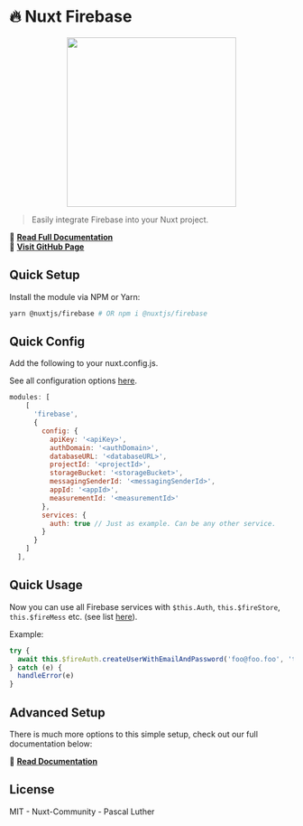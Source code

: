 # 🔥 Nuxt Firebase

<p align="center"><img align="center" height="300px" src="https://firebase.nuxtjs.org/logo-text.png"/></p>

> Easily integrate Firebase into your Nuxt project.

📖 [**Read Full Documentation**](https://firebase.nuxtjs.org/)  
📖 [**Visit GitHub Page**](https://github.com/nuxt-community/firebase-module)

## Quick Setup

Install the module via NPM or Yarn:

```bash
yarn @nuxtjs/firebase # OR npm i @nuxtjs/firebase
```

## Quick Config

Add the following to your nuxt.config.js.

See all configuration options [here](/guide/options/).

```js
modules: [
    [
      'firebase',
      {
        config: {
          apiKey: '<apiKey>',
          authDomain: '<authDomain>',
          databaseURL: '<databaseURL>',
          projectId: '<projectId>',
          storageBucket: '<storageBucket>',
          messagingSenderId: '<messagingSenderId>',
          appId: '<appId>',
          measurementId: '<measurementId>'
        },
        services: {
          auth: true // Just as example. Can be any other service.
        }
      }
    ]
  ],
```

## Quick Usage

Now you can use all Firebase services with `$this.Auth`, `this.$fireStore`, `this.$fireMess` etc. (see list [here](https://firebase.nuxtjs.org/)).

Example:

```js
try {
  await this.$fireAuth.createUserWithEmailAndPassword('foo@foo.foo', 'test')
} catch (e) {
  handleError(e)
}
```

## Advanced Setup

There is much more options to this simple setup, check out our full documentation below:

📖 [**Read Documentation**](https://firebase.nuxtjs.org/)

## License

MIT - Nuxt-Community - Pascal Luther
